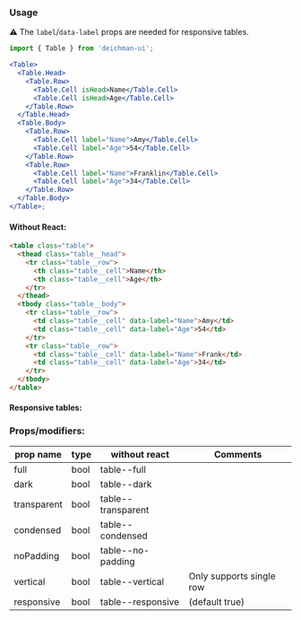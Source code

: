 ### Usage

⚠️ The `label`/`data-label` props are needed for responsive tables.

```jsx
import { Table } from 'deichman-ui';

<Table>
  <Table.Head>
    <Table.Row>
      <Table.Cell isHead>Name</Table.Cell>
      <Table.Cell isHead>Age</Table.Cell>
    </Table.Row>
  </Table.Head>
  <Table.Body>
    <Table.Row>
      <Table.Cell label="Name">Amy</Table.Cell>
      <Table.Cell label="Age">54</Table.Cell>
    </Table.Row>
    <Table.Row>
      <Table.Cell label="Name">Franklin</Table.Cell>
      <Table.Cell label="Age">34</Table.Cell>
    </Table.Row>
  </Table.Body>
</Table>;
```

#### Without React:

```html
<table class="table">
  <thead class="table__head">
    <tr class="table__row">
      <th class="table__cell">Name</th>
      <th class="table__cell">Age</th>
    </tr>
  </thead>
  <tbody class="table__body">
    <tr class="table__row">
      <td class="table__cell" data-label="Name">Amy</td>
      <td class="table__cell" data-label="Age">54</td>
    </tr>
    <tr class="table__row">
      <td class="table__cell" data-label="Name">Frank</td>
      <td class="table__cell" data-label="Age">34</td>
    </tr>
  </tbody>
</table>
```

#### Responsive tables:

### Props/modifiers:

| prop name   | type | without react      | Comments                 |
| ----------- | ---- | ------------------ | ------------------------ |
| full        | bool | table--full        |                          |
| dark        | bool | table--dark        |                          |
| transparent | bool | table--transparent |                          |
| condensed   | bool | table--condensed   |                          |
| noPadding   | bool | table--no-padding  |                          |
| vertical    | bool | table--vertical    | Only supports single row |
| responsive  | bool | table--responsive  | (default true)           |
